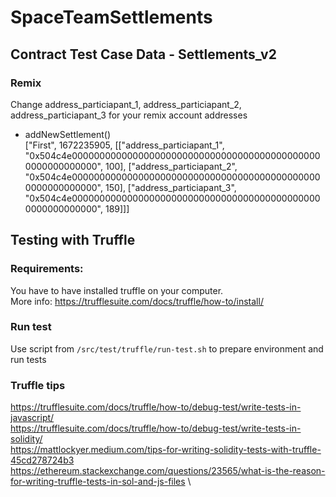# SpaceTeamSettlements

## Contract Test Case Data - Settlements_v2
### Remix
Change address_particiapant_1, address_particiapant_2, address_particiapant_3 for your remix account addresses

- addNewSettlement()\
["First", 1672235905, [["address_particiapant_1", "0x504c4e0000000000000000000000000000000000000000000000000000000000", 100], ["address_particiapant_2", "0x504c4e0000000000000000000000000000000000000000000000000000000000", 150], ["address_particiapant_3", "0x504c4e0000000000000000000000000000000000000000000000000000000000", 189]]]

## Testing with Truffle
### Requirements:
You have to have installed truffle on your computer. \
More info: https://trufflesuite.com/docs/truffle/how-to/install/

### Run test
Use script from `/src/test/truffle/run-test.sh` to prepare environment and run tests

### Truffle tips 
https://trufflesuite.com/docs/truffle/how-to/debug-test/write-tests-in-javascript/ \
https://trufflesuite.com/docs/truffle/how-to/debug-test/write-tests-in-solidity/ \
https://mattlockyer.medium.com/tips-for-writing-solidity-tests-with-truffle-45cd278724b3 \
https://ethereum.stackexchange.com/questions/23565/what-is-the-reason-for-writing-truffle-tests-in-sol-and-js-files \
